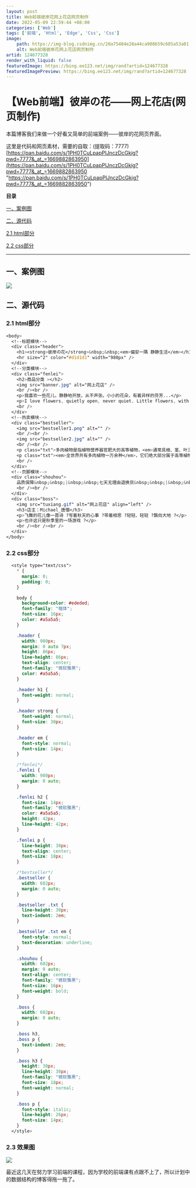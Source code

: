 ```yaml
---
layout: post
title: Web前端彼岸花网上花店网页制作
date: 2022-05-09 22:59:44 +08:00
categories: ['Web']
tags: ['前端', 'Html', 'Edge', 'Css', 'Css']
image:
    path: https://img-blog.csdnimg.cn/20a75404e28a44ca908659c685a53a01.png?x-oss-process=image/resize,m_fixed,h_150
    alt: Web前端彼岸花网上花店网页制作
artid: 124677328
render_with_liquid: false
featuredImage: https://bing.ee123.net/img/rand?artid=124677328
featuredImagePreview: https://bing.ee123.net/img/rand?artid=124677328
---
```


# 【Web前端】彼岸の花——网上花店(网页制作)

本篇博客我们来做一个好看又简单的前端案例——彼岸的花网页界面。

这里是代码和网页素材，需要的自取：(提取码：7777)
[https://pan.baidu.com/s/1PH0TCuLpapPlJnczDcGkig?pwd=7777&_at_=1669882863950](https://pan.baidu.com/s/1PH0TCuLpapPlJnczDcGkig?pwd=7777&_at_=1669882863950 "https://pan.baidu.com/s/1PH0TCuLpapPlJnczDcGkig?pwd=7777&_at_=1669882863950")

**目录**

[一、案例图](#%E4%B8%80%E3%80%81%E6%A1%88%E4%BE%8B%E5%9B%BE)

[二、源代码](#%E4%BA%8C%E3%80%81%E6%BA%90%E4%BB%A3%E7%A0%81)

[2.1 html部分](#2.1%20html%E9%83%A8%E5%88%86)

[2.2 css部分](#2.2%20css%E9%83%A8%E5%88%86)

---

## 一、案例图

![](https://i-blog.csdnimg.cn/blog_migrate/e7de1c6d052e50d223f908b9eb65b6d8.png)

## 二、源代码

### 2.1 html部分

```css
<body>
  <!--标题模块-->
  <div class="header">
    <h1><strong>彼岸の花</strong>&nbsp;&nbsp;<em>偏安一隅 静静生活</em></h1>
    <hr size="2" color="#d1d1d1" width="980px" />
  </div>
  <!--分类模块-->
  <div class="fenlei">
    <h2>商品分类 ></h2>
    <img src="banner.jpg" alt="网上花店" />
    <br /><br />
    <p>我喜欢一些花儿，静静地开放，从不声张。小小的花朵，有着异样的芬芳...</p>
    <p>I love flowers, quietly open, never quiet. Little flowers, with the same fragrance...</p>
    <br />
  </div>
  <!--热卖模块-->
  <div class="bestseller">
    <img src="bestseller1.png" alt="" />
    <br /><br />
    <img src="bestseller2.jpg" alt="" />
    <br /><br />
    <p class="txt">多肉植物是指植物营养器官肥大的高等植物，<em>通常具根、茎、叶三种营养器官和花、果实、种子三种繁殖器官</em>。在园艺上，又称肉质植物或多肉花卉，但以多肉植物这个名称最为常用。</p>
    <p class="txt"><em>全世界共有多肉植物一万余种</em>，它们绝大部分属于高等植物（绝大多数是被子植物）。植物上隶属几十个科，个别专家认为有67个科中含有多肉植物，但大多数专家认为只有50余科。</p>
    <br />
  </div>
  <!--页脚模块-->
  <div class="shouhou">
    品质保障&nbsp;&nbsp;|&nbsp;&nbsp;七天无理由退换货&nbsp;&nbsp;|&nbsp;&nbsp;特色服务体验&nbsp;&nbsp;|&nbsp;&nbsp;帮助中心
    <br /><br />
  </div>
  <div class="boss">
    <img src="tuxiang.gif" alt="网上花店" align="left" />
    <h3>店主：Michael_唐僧</h3>
    <p>飞舞的花儿像一首诗 ?写着秋天的心事 ?带着相思 ?轻轻、轻轻 ?飘向大地 ?</p>
    <p>也许这只是秋季里的一场游戏 ?</p>
    <br /><br /><br />
  </div>
</body>
```

### 2.2 css部分

```css
  <style type="text/css">
    * {
      margin: 0;
      padding: 0;
    }

    body {
      background-color: #ededed;
      font-family: "楷体";
      font-size: 16px;
      color: #a5a5a5;
    }

    .header {
      width: 980px;
      margin: 0 auto 7px;
      height: 86px;
      line-height: 86px;
      text-align: center;
      font-family: "微软雅黑";
      color: #a5a5a5;
    }

    .header h1 {
      font-weight: normal;
    }

    .header strong {
      font-weight: normal;
      font-size: 30px;
    }

    .header em {
      font-style: normal;
      font-size: 14px;
    }

    /*fenlei*/
    .fenlei {
      width: 980px;
      margin: 0 auto;
    }

    .fenlei h2 {
      font-size: 14px;
      font-family: "微软雅黑";
      color: #a5a5a5;
      height: 42px;
      line-height: 42px;
    }

    .fenlei p {
      line-height: 30px;
      text-align: center;
      font-size: 18px;
    }

    /*bestseller*/
    .bestseller {
      width: 602px;
      margin: 0 auto;
    }

    .bestseller .txt {
      line-height: 30px;
      text-indent: 2em;
    }

    .bestseller .txt em {
      font-style: normal;
      text-decoration: underline;
    }

    .shouhou {
      width: 602px;
      margin: 0 auto;
      text-align: center;
      font-family: "微软雅黑";
      font-size: 16px;
      font-weight: bold;
    }

    .boss {
      width: 602px;
      margin: 0 auto;
    }

    .boss h3,
    .boss p {
      text-indent: 2em;
    }

    .boss h3 {
      height: 30px;
      line-height: 30px;
      font-family: "微软雅黑";
      font-size: 18px;
      font-weight: normal;
    }

    .boss p {
      font-style: italic;
      line-height: 26px;
      font-size: 14px;
    }
  </style>

```

### 2.3 效果图

![](https://i-blog.csdnimg.cn/blog_migrate/61b8ee65c86e490ce389e85d467c4192.png)

最近这几天在努力学习前端的课程，因为学校的前端课有点跟不上了，所以计划中的数据结构的博客得拖一拖了。